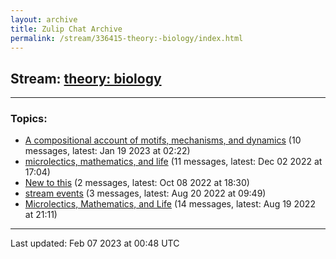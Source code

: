 ```yaml
---
layout: archive
title: Zulip Chat Archive
permalink: /stream/336415-theory:-biology/index.html
---
```


## Stream: [theory: biology](https://mattecapu.github.io/ct-zulip-archive/stream/336415-theory:-biology/index.html)
---

### Topics:

* [A compositional account of motifs, mechanisms, and dynamics](topic/topic_A.20compositional.20account.20of.20motifs.2C.20mechanisms.2C.20and.20dynamics.html) (10 messages, latest: Jan 19 2023 at 02:22)
* [microlectics, mathematics, and life](topic/topic_microlectics.2C.20mathematics.2C.20and.20life.html) (11 messages, latest: Dec 02 2022 at 17:04)
* [New to this](topic/topic_New.20to.20this.html) (2 messages, latest: Oct 08 2022 at 18:30)
* [stream events](topic/topic_stream.20events.html) (3 messages, latest: Aug 20 2022 at 09:49)
* [Microlectics, Mathematics, and Life](topic/topic_Microlectics.2C.20Mathematics.2C.20and.20Life.html) (14 messages, latest: Aug 19 2022 at 21:11)

<hr><p>Last updated: Feb 07 2023 at 00:48 UTC</p>